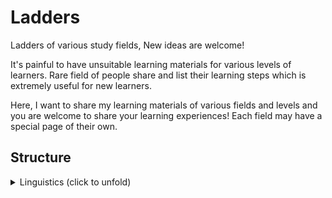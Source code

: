 # Ladders

Ladders of various study fields, New ideas are welcome!

It's painful to have unsuitable learning materials for various
levels of learners. Rare field of people share and list their learning
steps which is extremely useful for new learners.

Here, I want to share my learning materials of various fields and levels and
you are welcome to share your learning experiences! Each field may have a
special page of their own.

## Structure

<details>
<summary>Linguistics (click to unfold)</summary>

<details><summary>Chinese</summary>
</details>
<details><summary>English</summary>
</details>
<details><summary>Japanese</summary>
</details>
<details><summary>Math</summary>
    <details><summary>Probability [file](./Linguistics/Math/Probability.org)</summary>
    </details>
</details>
<details><summary>Music</summary>
    <details><summary>Theory [file](./Linguistics/Music/Theory.org)</summary>
    </details>
    <details><summary>Piano [file](./Linguistics/Music/Piano.org)</summary>
    </details>
    <details><summary>Guitar [file](./Linguistics/Music/Guitar.org)</summary>
    </details>
</details>
<details><summary>Programming</summary>
    <details><summary>Scala</summary>
    </details>
    <details><summary>C++</summary>
    </details>
    <details><summary>Haskell</summary>
    </details>
    <details><summary>Rust</summary>
    </details>
    <details><summary>Coq</summary>
    </details>
    <details><summary>C</summary>
    </details>
    <details><summary>Java</summary>
    </details>
    <details><summary>Python</summary>
    </details>
</details>

</details>


